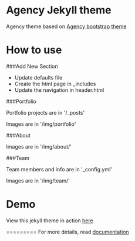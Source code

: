 Agency Jekyll theme
====================

Agency theme based on [Agency bootstrap theme ](http://startbootstrap.com/templates/agency/)

# How to use

###Add New Section

 * Update defaults file
 * Create the html page in _includes
 * Update the navigation in header.html

###Portfolio 

Portfolio projects are in '/_posts'

Images are in '/img/portfolio'

###About

Images are in '/img/about/'

###Team

Team members and info are in '_config.yml'

Images are in '/img/team/'


# Demo

View this jekyll theme in action [here](https://y7kim.github.io/agency-jekyll-theme)

=========
For more details, read [documentation](http://jekyllrb.com/)
